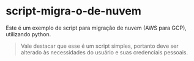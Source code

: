 # script-migra-o-de-nuvem
Este é um exemplo de script para migração de nuvem (AWS para GCP), utilizando python.

>Vale destacar que esse é um script simples, portanto deve ser alterado às necessidades do usuário e suas credenciais pessoais.